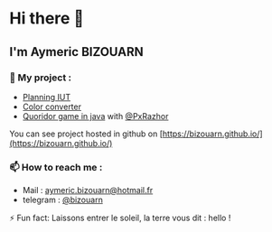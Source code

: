 # Hi there 👋
## I'm Aymeric BIZOUARN

### 🔭 My project :  
- [Planning IUT](https://planning.bizouarn.fr/)
- [Color converter](https://bizouarn.github.io/Color-converter-GUI/)
- [Quoridor game in java](https://github.com/bizouarn/Quoridor) with [@PxRazhor](https://github.com/PxRazhor) 

You can see project hosted in github on [https://bizouarn.github.io/](https://bizouarn.github.io/)

### 📫 How to reach me :
- Mail : [aymeric.bizouarn@hotmail.fr](mailto://aymeric.bizouarn@hotmail.fr)
- telegram : [@bizouarn](https://t.me/bizouarn)

⚡ Fun fact: Laissons entrer le soleil, la terre vous dit : hello !


<!--
**bizouarn/bizouarn** is a ✨ _special_ ✨ repository because its `README.md` (this file) appears on your GitHub profile.
-->

<!------------------------
(\_/)
(°_°)
/ > Aymeric Bizouarn 2022 ©
--------------------------!>
